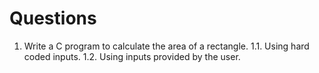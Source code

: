 # Questions 

1. Write a C program to calculate the area of a rectangle.
    1.1. Using hard coded inputs.
    1.2. Using inputs provided by the user.
    